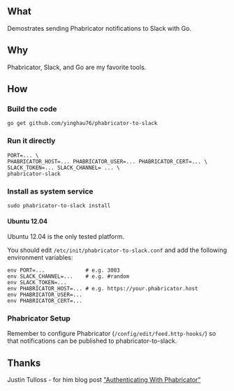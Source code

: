 ## What

Demostrates sending Phabricator notifications to Slack with Go.

## Why

Phabricator, Slack, and Go are my favorite tools.

## How

### Build the code

    go get github.com/yinghau76/phabricator-to-slack

### Run it directly

    PORT=... \
    PHABRICATOR_HOST=... PHABRICATOR_USER=... PHABRICATOR_CERT=... \
    SLACK_TOKEN=... SLACK_CHANNEL= ... \
    phabricator-slack

### Install as system service

    sudo phabricator-to-slack install
    
#### Ubuntu 12.04

Ubuntu 12.04 is the only tested platform.

You should edit `/etc/init/phabricator-to-slack.conf` and add the following environment variables:
        
    env PORT=...             # e.g. 3003 
    env SLACK_CHANNEL=...    # e.g. #random
    env SLACK_TOKEN=... 
    env PHABRICATOR_HOST=... # e.g. https://your.phabricator.host
    env PHABRICATOR_USER=...
    env PHABRICATOR_CERT=...

### Phabricator Setup

Remember to configure Phabricator (`/config/edit/feed.http-hooks/`) so that notifications can be published to phabricator-to-slack.

## Thanks

Justin Tulloss - for him blog post ["Authenticating With Phabricator"](https://justin.harmonize.fm/development/2013/06/29/authenticating-with-phabricator.html)
